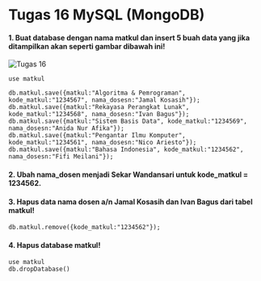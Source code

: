 # Tugas 16 MySQL (MongoDB)

#### 1. Buat database dengan nama matkul dan insert 5 buah data yang jika ditampilkan akan seperti gambar dibawah ini!
![Tugas 16](https://lh3.googleusercontent.com/NfnNwzIourBSUDOBJTtS2A4WToSp8dY3ooHQOevXPsccslT9YEY6N5SOpg5mqkYv-z71oADv8peyI8QL0LloLJ_OncVBY16-noYQMxYr34AlzC27PhZ9T32bw5dH3P-A41YAG0gQ)
```
use matkul

db.matkul.save({matkul:"Algoritma & Pemrograman", kode_matkul:"1234567", nama_dosesn:"Jamal Kosasih"});
db.matkul.save({matkul:"Rekayasa Perangkat Lunak", kode_matkul:"1234568", nama_dosesn:"Ivan Bagus"});
db.matkul.save({matkul:"Sistem Basis Data", kode_matkul:"1234569", nama_dosesn:"Anida Nur Afika"});
db.matkul.save({matkul:"Pengantar Ilmu Komputer", kode_matkul:"1234561", nama_dosesn:"Nico Ariesto"});
db.matkul.save({matkul:"Bahasa Indonesia", kode_matkul:"1234562", nama_dosesn:"Fifi Meilani"});
```

#### 2. Ubah nama_dosen menjadi Sekar Wandansari untuk kode_matkul = 1234562.

#### 3. Hapus data nama dosen a/n Jamal Kosasih dan Ivan Bagus dari tabel matkul!
```
db.matkul.remove({kode_matkul:"1234562"});
```

#### 4. Hapus database matkul!
```
use matkul
db.dropDatabase()
```
